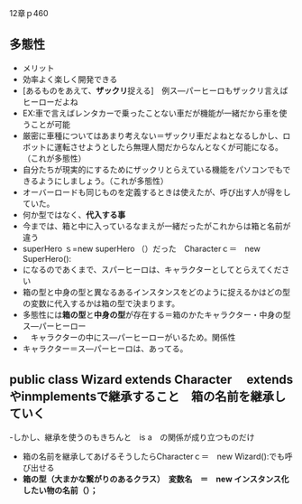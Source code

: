 12章ｐ460
## 多態性
- メリット
- 効率よく楽しく開発できる
- [あるものをあえて、**ザックリ**捉える]　例ス―パーヒーロもザックリ言えばヒーローだよね
- EX:車で言えばレンタカーで乗ったことない車だが機能が一緒だから車を使うことが可能
- 厳密に車種についてはあまり考えない＝ザックリ車だよねとなるしかし、ロボットに運転させようとしたら無理人間だからなんとなくが可能になる。（これが多態性）
- 自分たちが現実的にするためにザックリとらえている機能をパソコンでもできるようにしましょう。（これが多態性）
- オーバーロードも同じものを定義するときは使えたが、呼び出す人が得をしていた。
- 何か型ではなく、**代入する事**
- 今までは、箱と中に入っているなまえが一緒だったがこれからは箱と名前が違う
- superHero ｓ=new superHero  （）だった　Characterｃ＝　new SuperHero():
- になるのであくまで、スパーヒーロは、キャラクターとしてとらえてください
- 箱の型と中身の型と異なるあるインスタンスをどのように捉えるかはどの型の変数に代入するかは箱の型で決まります。
- 多態性には**箱の型**と**中身の型**が存在する＝箱のかたキャラクター・中身の型ス―パーヒーロー
- 　キャラクターの中にス―パーヒーローがいるため。関係性
- キャラクター＝ス―パーヒーロは、あってる。
## public class Wizard  extends Character　 extendsやinmplementsで継承すること　箱の名前を継承していく
-しかし、継承を使うのもきちんと　is a　の関係が成り立つものだけ
- 箱の名前を継承してあげるそうしたらCharacterｃ＝　new Wizard():でも呼び出せる
- **箱の型（大まかな繋がりのあるクラス）　変数名　＝　new インスタンス化したい物の名前（）；**
